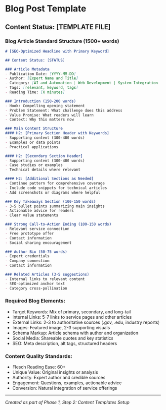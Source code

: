 # Blog Post Template

## Content Status: [TEMPLATE FILE]

### Blog Article Standard Structure (1500+ words)

```markdown
# [SEO-Optimized Headline with Primary Keyword]

## Content Status: [STATUS]

### Article Metadata
- Publication Date: [YYYY-MM-DD]
- Author: [Expert Name and Title]
- Category: [AI and Automation | Web Development | System Integration | Business Optimization | EU Market Insights | Case Studies]
- Tags: [relevant, keyword, tags]
- Reading Time: [X minutes]

### Introduction (150-200 words)
- Hook: Compelling opening statement
- Problem Statement: What challenge does this address
- Value Promise: What readers will learn
- Context: Why this matters now

### Main Content Structure
#### H2: [Primary Section Header with Keywords]
- Supporting content (300-400 words)
- Examples or data points
- Practical applications

#### H2: [Secondary Section Header]
- Supporting content (300-400 words)
- Case studies or examples
- Technical details where relevant

#### H2: [Additional Sections as Needed]
- Continue pattern for comprehensive coverage
- Include code snippets for technical articles
- Add screenshots or diagrams where helpful

### Key Takeaways Section (100-150 words)
- 3-5 bullet points summarizing main insights
- Actionable advice for readers
- Clear value statements

### Strong Call-to-Action Ending (100-150 words)
- Relevant service connection
- Free prototype offer
- Contact information
- Social sharing encouragement

### Author Bio (50-75 words)
- Expert credentials
- Company connection
- Contact information

### Related Articles (3-5 suggestions)
- Internal links to relevant content
- SEO-optimized anchor text
- Category cross-pollination
```

### Required Blog Elements:
- Target Keywords: Mix of primary, secondary, and long-tail
- Internal Links: 5-7 links to service pages and other articles
- External Links: 2-3 to authoritative sources (.gov, .edu, industry reports)
- Images: Featured image, 2-3 supporting visuals
- Schema Markup: Article schema with author and organization
- Social Media: Shareable quotes and key statistics
- SEO: Meta description, alt tags, structured headers

### Content Quality Standards:
- Flesch Reading Ease: 60+
- Unique Value: Original insights or analysis
- Authority: Expert author and credible sources
- Engagement: Questions, examples, actionable advice
- Conversion: Natural integration of service offerings

---
*Created as part of Phase 1, Step 2: Content Templates Setup* 